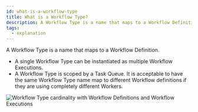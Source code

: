 ```yaml
---
id: what-is-a-workflow-type
title: What is a Workflow Type?
description: A Workflow Type is a name that maps to a Workflow Definition.
tags:
  - explanation
---
```


A Workflow Type is a name that maps to a Workflow Definition.

- A single Workflow Type can be instantiated as multiple Workflow Executions.
- A Workflow Type is scoped by a Task Queue.
  It is acceptable to have the same Workflow Type name map to different Workflow definitions if they are using completely different Workers.

![Workflow Type cardinality with Workflow Definitions and Workflow Executions](/diagrams/workflow-type-cardinality.svg)
